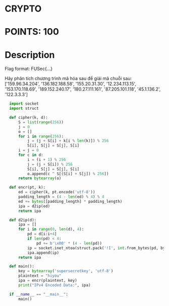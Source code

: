 # CRYPTO
# POINTS: 100
# Description

Flag format: FUSec{...}

Hãy phân tích chương trình mã hóa sau để giải mã chuỗi sau: ['159.96.34.204', '136.182.188.58', '155.20.31.30', '12.234.113.15', '153.170.118.69', '189.152.240.17', '180.27.111.161', '87.205.101.118', '45.1.136.2', '122.3.3.3']

```python
  import socket
  import struct

  def cipher(k, d):
      S = list(range(256))
      j = 0
      o = []
      for i in range(256):
          j = (j + S[i] + k[i % len(k)]) % 256
          S[i], S[j] = S[j], S[i]
      i = j = 0
      for c in d:
          i = (i + 1) % 256
          j = (j + S[i]) % 256
          S[i], S[j] = S[j], S[i]
          o.append(c ^ S[(S[i] + S[j]) % 256])
      return bytearray(o)

  def encr(pt, k):
      ed = cipher(k, pt.encode('utf-8'))
      padding_length = (4 - len(ed) % 4) % 4
      ed += bytes([padding_length] * padding_length)
      ipa = d2ip(ed)
      return ipa

  def d2ip(d):
      ipa = []
      for i in range(0, len(d), 4):
          pd = d[i:i+4]
          if len(pd) < 4:
              pd += b'\x00' * (4 - len(pd))
          ip = socket.inet_ntoa(struct.pack('!I', int.from_bytes(pd, byteorder='big')))
          ipa.append(ip)
      return ipa

  def main():
      key = bytearray('supersecretkey', 'utf-8')
      plaintext = "hiyou"
      ipa = encr(plaintext, key)
      print("IPv4 Encoded Data:", ipa)

  if __name__ == "__main__":
      main()
```
